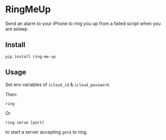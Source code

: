 # RingMeUp

Send an alarm to your iPhone to ring you up from a failed script when you are asleep.

## Install

`pip install ring-me-up`

## Usage

Set env variables of `icloud_id` & `icloud_password`.

Then:

```
ring
```

Or

```
ring serve [port]
```

to start a server accepting `get`s to ring.
